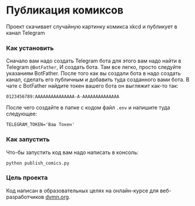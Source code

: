 # Публикация комиксов
Проект скачивает случайную картинку комикса xkcd и публикует в канал Telegram
### Как установить
Сначало вам надо создать Telegram бота для этого вам надо найти в Telegram `@BotFather`, И создать бота. Там все легко, просто следуйте указаниям BotFather. После того как вы создали бота в надо создать канал, сделать его публичным и добавить туда созданного вами бота. В чате с BotFather найдите токен вашего бота он выгляжит как-то так: 
```
0123456789:AAAAAAAAAAAAAAA-A-AAAAAAAAAAAAAA
```
После чего создайте в папке с кодом файл `.env` и напишите туда следующее:
```
TELEGRAM_TOKEN='Ваш Токен'
```
### Как запустить
Что-бы запустить код вам надо написать в консоль:
```
python publish_comics.py
```
### Цель проекта

Код написан в образовательных целях на онлайн-курсе для веб-разработчиков [dvmn.org](https://dvmn.org/).